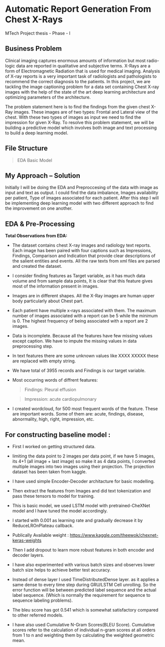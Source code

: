 # Automatic Report Generation From Chest X-Rays
MTech Project thesis - Phase - I

## Business Problem
Clinical imaging captures enormous amounts of information but most radio-logic data are reported in qualitative and subjective terms. X-Rays are a form of Electromagnetic Radiation that is used for medical imaging. Analysis of X-ray reports is a very important task of radiologists and pathologists to recommend the correct diagnosis to the patients. In this project, we are tackling the image captioning problem for a data set containing Chest X-ray images with the help of the state of the art deep learning architecture and optimizing parameters of the architecture.

The problem statement here is to find the findings from the given chest X-Ray images. These images are of two types: Frontal and Lateral view of the chest. With these two types of images as input we need to find the impression for given X-Ray. To resolve this problem statement, we will be building a predictive model which involves both image and text processing to build a deep learning model.

## File Structure
> EDA
> Basic Model

## My Approach – Solution
Initially I will be doing the EDA and Preproccesing of the data with image as input and text as output. I could find the data imbalance, Images availability per patient, Type of images associated for each patient. After this step I will be implementing deep learning model with two different approach to find the improvement on one another.

## EDA & Pre-Processing

**Total Observations from EDA:**

* The dataset contains chest X-ray images and radiology text reports. Each image has been paired with four captions such as Impressions, Findings, Comparison and Indication that provide clear descriptions of the salient entities and events. All the raw texts from xml files are parsed and created the dataset.

* I consider finding features as Target variable, as it has much data volume and from sample data points, It is clear that this feature gives most of the information present in images.

* Images are in different shapes. All the X-Ray images are human upper body particularly about Chest part.

* Each patient have multiple x-rays associated with them. The maximum number of images associated with a report can be 5 while the minimum is 0. The highest frequency of being associated with a report are 2 images.

* Data is incomplete. Because all the features have few missing values except caption. We have to impute the missing values in data preprocessing step.

* In text features there are some unknown values like XXXX XXXXX these are replaced with empty string.

* We have total of 3955 records and Findings is our target variable.

* Most occurring words of diffrent features:
    
    > Findings: Pleural effusion

    > Impression: acute cardiopulmonary

* I created wordcloud, for 500 most frequent words of the feature. These are important words. Some of them are: acute, findings, disease, abnormality, high, right, impression, etc.


## For constructing baseline model :
- First I worked on getting structured data.

- limiting the data point to 2 images per data point, if we have 5 images, its 4+1 (all image + last image) so make it as 4 data points, I converted multiple images into two images using their projection. The projection dataset has been taken from kaggle.

- I have used simple Encoder-Decoder architacture for basic modelling.

- Then extract the features from Images and did text tokenization and pass these tensors to model for training.

- This is basic model, we used LSTM model with pretrained-CheXNet model and I have tuned the model accordingly.

- I started with 0.001 as learning rate and gradually decrease it by ReduceLROnPlateau callback.

- Publically Available weight : https://www.kaggle.com/theewok/chexnet-keras-weights

- Then I add dropout to learn more robust features in both encoder and decoder layers.

- I have also experimented with various batch sizes and observes lower batch size helps to achieve better test accuracy.

- Instead of dense layer I used TimeDistributedDense layer. as it applies a same dense to every time step during GRU/LSTM Cell unrolling. So the error function will be between predicted label sequence and the actual label sequence. (Which is normally the requirement for sequence to sequence labeling problems).

- The bleu score has got 0.541 which is somewhat satisfactory compared to other referred models.

- I have also used Cumulative N-Gram Scores(BLEU Score). Cumulative scores refer to the calculation of individual n-gram scores at all orders from 1 to n and weighting them by calculating the weighted geometric mean.
